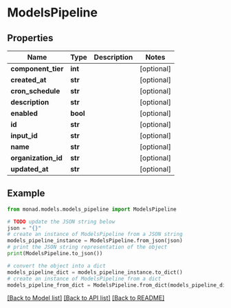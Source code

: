 # ModelsPipeline


## Properties

Name | Type | Description | Notes
------------ | ------------- | ------------- | -------------
**component_tier** | **int** |  | [optional] 
**created_at** | **str** |  | [optional] 
**cron_schedule** | **str** |  | [optional] 
**description** | **str** |  | [optional] 
**enabled** | **bool** |  | [optional] 
**id** | **str** |  | [optional] 
**input_id** | **str** |  | [optional] 
**name** | **str** |  | [optional] 
**organization_id** | **str** |  | [optional] 
**updated_at** | **str** |  | [optional] 

## Example

```python
from monad.models.models_pipeline import ModelsPipeline

# TODO update the JSON string below
json = "{}"
# create an instance of ModelsPipeline from a JSON string
models_pipeline_instance = ModelsPipeline.from_json(json)
# print the JSON string representation of the object
print(ModelsPipeline.to_json())

# convert the object into a dict
models_pipeline_dict = models_pipeline_instance.to_dict()
# create an instance of ModelsPipeline from a dict
models_pipeline_from_dict = ModelsPipeline.from_dict(models_pipeline_dict)
```
[[Back to Model list]](../README.md#documentation-for-models) [[Back to API list]](../README.md#documentation-for-api-endpoints) [[Back to README]](../README.md)


